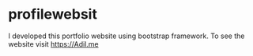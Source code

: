 # profilewebsit
I developed this portfolio website using bootstrap framework. To see the website visit https://Adil.me
